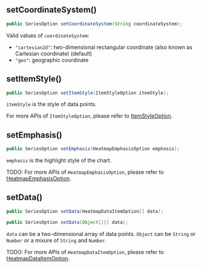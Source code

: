 ## setCoordinateSystem()

```java
public SeriesOption setCoordinateSystem(String coordinateSystem);
```

Valid values of `coordinateSystem`:
- `"cartesian2d"`: two-dimensional rectangular coordinate (also known as Cartesian coordinate) (default)
- `"geo"`: geographic coordinate

## setItemStyle()

```java
public SeriesOption setItemStyle(ItemStyleOption itemStyle);
```

`itemStyle` is the style of data points.

For more APIs of `ItemStyleOption`, please refer to [ItemStyleOption](component-apis/item-style-option).

## setEmphasis()

```java
public SeriesOption setEmphasis(HeatmapEmphasisOption emphasis);
```

`emphasis` is the highlight style of the chart.

TODO: For more APIs of `HeatmapEmphasisOption`, please refer to [HeatmapEmphasisOption](component-apis/heatmap-emphasis-option).

## setData()

```java
public SeriesOption setData(HeatmapDataItemOption[] data);

public SeriesOption setData(Object[][] data);
```

`data` can be a two-dimensional array of data points. `Object` can be `String` or `Number` or a mixure of `String` and `Number`.

TODO: For more APIs of `HeatmapDataItemOption`, please refer to [HeatmapDataItemOption](component-apis/heatmap-data-item-option).
